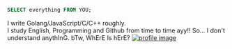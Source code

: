 ```sql
SELECT everything FROM YOU;
```
I write Golang/JavaScript/C/C++ roughly.  
I study English, Programming and Github from time to time ayy!! So... I don't understand anythInG. bTw, WhErE Is hErE? [![profile image](https://avatars.githubusercontent.com/u/27124708?s=14&v=4)](https://user-images.githubusercontent.com/27124708/130348699-bb47f603-e9e2-4296-a966-d844395fa12f.png)  
